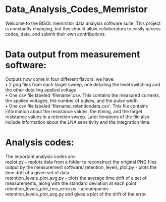 # Data_Analysis_Codes_Memristor

Welcome to the BISOL memristor data analysis software suite. This project is constantly changing, but this should allow collaborators to easily access codes, data, and submit their own contributions. 

# Data output from measurement software:

Outputs now come in four different flavors: we have:\
• 2 png files from each target sweep, one detailing the level switching and the other detailing applied voltage \
• One csv file labeled 'filename'.csv. This contains the measured currents, the applied voltages, the number of pulses, and the pulse width\
• One csv file labeled 'filename_retentiondata.csv'. This file contains information about the resistance values, the timing, and the target resistance values in a retention sweep. Later iterations of the file also include information about the LNA sensitivity and the integration time.

# Analysis codes:

The important analysis codes are:\
replot.py - replots data from a folder to reconstruct the original PNG files output by the measurement software/
retention_levels_plot.py  - plots the time drift of a given set of data\
retention_levels_plot_avg.py - plots the average time drift of a set of measurements, along with the standard deviation at each point
retention_levels_plot_rms_error.py - accompanies retention_levels_plot_avg.py and gives a plot of the drift of the error.
